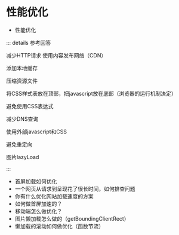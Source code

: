 # 性能优化
- 性能优化

::: details 参考回答

减少HTTP请求
使用内容发布网络（CDN）

添加本地缓存

压缩资源文件

将CSS样式表放在顶部，把javascript放在底部（浏览器的运行机制决定）

避免使用CSS表达式

减少DNS查询

使用外部javascript和CSS

避免重定向

图片lazyLoad

:::

- 首屏加载如何优化
- 一个网页从请求到呈现花了很长时间，如何排查问题
- 你有什么优化网站加载速度的方案
- 如何做首屏加速的？
- 移动端怎么做优化？
- 图片懒加载怎么做的（getBoundingClientRect）
- 懒加载的滚动如何做优化（函数节流）
